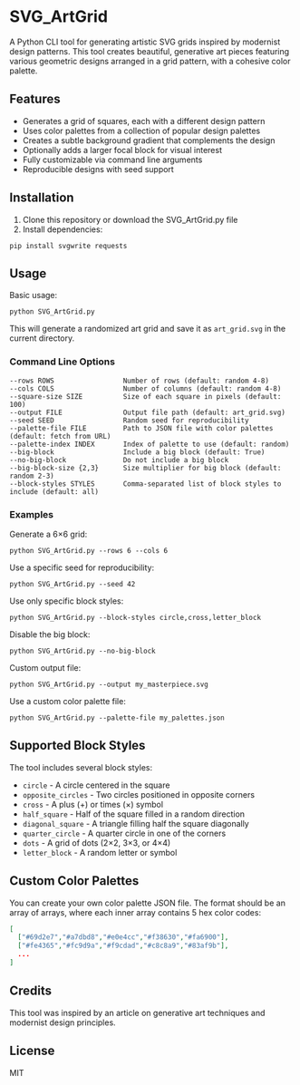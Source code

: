 # SVG_ArtGrid

A Python CLI tool for generating artistic SVG grids inspired by modernist design patterns. This tool creates beautiful, generative art pieces featuring various geometric designs arranged in a grid pattern, with a cohesive color palette.

## Features

- Generates a grid of squares, each with a different design pattern
- Uses color palettes from a collection of popular design palettes
- Creates a subtle background gradient that complements the design
- Optionally adds a larger focal block for visual interest
- Fully customizable via command line arguments
- Reproducible designs with seed support

## Installation

1. Clone this repository or download the SVG_ArtGrid.py file
2. Install dependencies:
```
pip install svgwrite requests
```

## Usage

Basic usage:
```
python SVG_ArtGrid.py
```

This will generate a randomized art grid and save it as `art_grid.svg` in the current directory.

### Command Line Options

```
--rows ROWS                 Number of rows (default: random 4-8)
--cols COLS                 Number of columns (default: random 4-8)
--square-size SIZE          Size of each square in pixels (default: 100)
--output FILE               Output file path (default: art_grid.svg)
--seed SEED                 Random seed for reproducibility
--palette-file FILE         Path to JSON file with color palettes (default: fetch from URL)
--palette-index INDEX       Index of palette to use (default: random)
--big-block                 Include a big block (default: True)
--no-big-block              Do not include a big block
--big-block-size {2,3}      Size multiplier for big block (default: random 2-3)
--block-styles STYLES       Comma-separated list of block styles to include (default: all)
```

### Examples

Generate a 6×6 grid:
```
python SVG_ArtGrid.py --rows 6 --cols 6
```

Use a specific seed for reproducibility:
```
python SVG_ArtGrid.py --seed 42
```

Use only specific block styles:
```
python SVG_ArtGrid.py --block-styles circle,cross,letter_block
```

Disable the big block:
```
python SVG_ArtGrid.py --no-big-block
```

Custom output file:
```
python SVG_ArtGrid.py --output my_masterpiece.svg
```

Use a custom color palette file:
```
python SVG_ArtGrid.py --palette-file my_palettes.json
```

## Supported Block Styles

The tool includes several block styles:

- `circle` - A circle centered in the square
- `opposite_circles` - Two circles positioned in opposite corners
- `cross` - A plus (+) or times (×) symbol
- `half_square` - Half of the square filled in a random direction
- `diagonal_square` - A triangle filling half the square diagonally
- `quarter_circle` - A quarter circle in one of the corners
- `dots` - A grid of dots (2×2, 3×3, or 4×4)
- `letter_block` - A random letter or symbol

## Custom Color Palettes

You can create your own color palette JSON file. The format should be an array of arrays, where each inner array contains 5 hex color codes:

```json
[
  ["#69d2e7","#a7dbd8","#e0e4cc","#f38630","#fa6900"],
  ["#fe4365","#fc9d9a","#f9cdad","#c8c8a9","#83af9b"],
  ...
]
```

## Credits

This tool was inspired by an article on generative art techniques and modernist design principles.

## License

MIT
